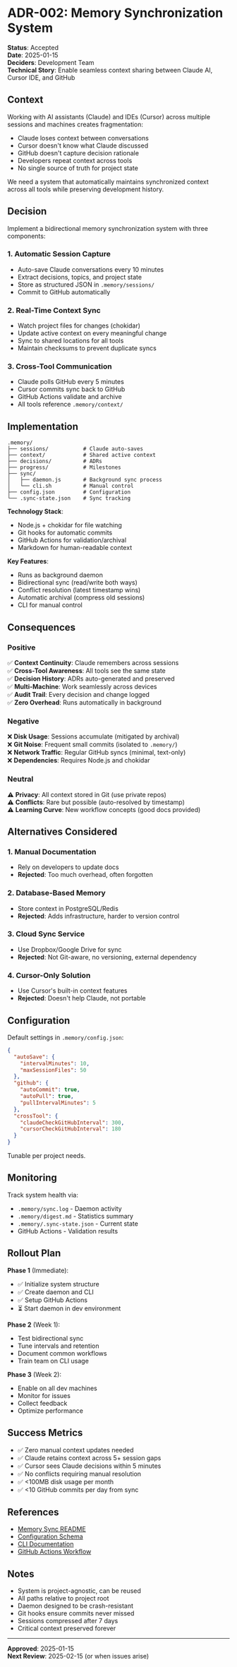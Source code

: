 # ADR-002: Memory Synchronization System

**Status**: Accepted  
**Date**: 2025-01-15  
**Deciders**: Development Team  
**Technical Story**: Enable seamless context sharing between Claude AI, Cursor IDE, and GitHub

## Context

Working with AI assistants (Claude) and IDEs (Cursor) across multiple sessions and machines creates fragmentation:

- Claude loses context between conversations
- Cursor doesn't know what Claude discussed
- GitHub doesn't capture decision rationale
- Developers repeat context across tools
- No single source of truth for project state

We need a system that automatically maintains synchronized context across all tools while preserving development history.

## Decision

Implement a bidirectional memory synchronization system with three components:

### 1. **Automatic Session Capture**
- Auto-save Claude conversations every 10 minutes
- Extract decisions, topics, and project state
- Store as structured JSON in `.memory/sessions/`
- Commit to GitHub automatically

### 2. **Real-Time Context Sync**
- Watch project files for changes (chokidar)
- Update active context on every meaningful change
- Sync to shared locations for all tools
- Maintain checksums to prevent duplicate syncs

### 3. **Cross-Tool Communication**
- Claude polls GitHub every 5 minutes
- Cursor commits sync back to GitHub
- GitHub Actions validate and archive
- All tools reference `.memory/context/`

## Implementation

```
.memory/
├── sessions/           # Claude auto-saves
├── context/            # Shared active context
├── decisions/          # ADRs
├── progress/           # Milestones
├── sync/
│   ├── daemon.js       # Background sync process
│   └── cli.sh          # Manual control
├── config.json         # Configuration
└── .sync-state.json    # Sync tracking
```

**Technology Stack**:
- Node.js + chokidar for file watching
- Git hooks for automatic commits
- GitHub Actions for validation/archival
- Markdown for human-readable context

**Key Features**:
- Runs as background daemon
- Bidirectional sync (read/write both ways)
- Conflict resolution (latest timestamp wins)
- Automatic archival (compress old sessions)
- CLI for manual control

## Consequences

### Positive

✅ **Context Continuity**: Claude remembers across sessions  
✅ **Cross-Tool Awareness**: All tools see the same state  
✅ **Decision History**: ADRs auto-generated and preserved  
✅ **Multi-Machine**: Work seamlessly across devices  
✅ **Audit Trail**: Every decision and change logged  
✅ **Zero Overhead**: Runs automatically in background  

### Negative

❌ **Disk Usage**: Sessions accumulate (mitigated by archival)  
❌ **Git Noise**: Frequent small commits (isolated to `.memory/`)  
❌ **Network Traffic**: Regular GitHub syncs (minimal, text-only)  
❌ **Dependencies**: Requires Node.js and chokidar  

### Neutral

⚠️ **Privacy**: All context stored in Git (use private repos)  
⚠️ **Conflicts**: Rare but possible (auto-resolved by timestamp)  
⚠️ **Learning Curve**: New workflow concepts (good docs provided)  

## Alternatives Considered

### 1. **Manual Documentation**
- Rely on developers to update docs
- **Rejected**: Too much overhead, often forgotten

### 2. **Database-Based Memory**
- Store context in PostgreSQL/Redis
- **Rejected**: Adds infrastructure, harder to version control

### 3. **Cloud Sync Service**
- Use Dropbox/Google Drive for sync
- **Rejected**: Not Git-aware, no versioning, external dependency

### 4. **Cursor-Only Solution**
- Use Cursor's built-in context features
- **Rejected**: Doesn't help Claude, not portable

## Configuration

Default settings in `.memory/config.json`:

```json
{
  "autoSave": {
    "intervalMinutes": 10,
    "maxSessionFiles": 50
  },
  "github": {
    "autoCommit": true,
    "autoPull": true,
    "pullIntervalMinutes": 5
  },
  "crossTool": {
    "claudeCheckGitHubInterval": 300,
    "cursorCheckGitHubInterval": 180
  }
}
```

Tunable per project needs.

## Monitoring

Track system health via:
- `.memory/sync.log` - Daemon activity
- `.memory/digest.md` - Statistics summary
- `.memory/.sync-state.json` - Current state
- GitHub Actions - Validation results

## Rollout Plan

**Phase 1** (Immediate):
- ✅ Initialize system structure
- ✅ Create daemon and CLI
- ✅ Setup GitHub Actions
- ⏳ Start daemon in dev environment

**Phase 2** (Week 1):
- Test bidirectional sync
- Tune intervals and retention
- Document common workflows
- Train team on CLI usage

**Phase 3** (Week 2):
- Enable on all dev machines
- Monitor for issues
- Collect feedback
- Optimize performance

## Success Metrics

- ✅ Zero manual context updates needed
- ✅ Claude retains context across 5+ session gaps
- ✅ Cursor sees Claude decisions within 5 minutes
- ✅ No conflicts requiring manual resolution
- ✅ <100MB disk usage per month
- ✅ <10 GitHub commits per day from sync

## References

- [Memory Sync README](.memory/README.md)
- [Configuration Schema](.memory/config.json)
- [CLI Documentation](.memory/sync/cli.sh)
- [GitHub Actions Workflow](../.github/workflows/memory-sync.yml)

## Notes

- System is project-agnostic, can be reused
- All paths relative to project root
- Daemon designed to be crash-resistant
- Git hooks ensure commits never missed
- Sessions compressed after 7 days
- Critical context preserved forever

---

**Approved**: 2025-01-15  
**Next Review**: 2025-02-15 (or when issues arise)
